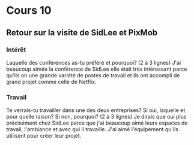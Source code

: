 # Cours 10
## Retour sur la visite de SidLee et PixMob

### Intérêt
Laquelle des conférences as-tu préféré et pourquoi? (2 à 3 lignes) 
J'ai beaucoup aimée la conférence de SidLee elle était très intéressant parce qu'ils on une grande variété de postes de travail et ils ont accompli de grand projet comme celle de Netflix.

### Travail
Te verrais-tu travailler dans une des deux entreprises? Si oui, laquelle et pour quelle raison? Si non, pourquoi? (2 à 3 lignes)
Je dirais que oui plus précisément chez SidLee parce que j'ai beaucoup aimé leurs espaces de travail, l'ambiance et avec qui il travaille. J'ai aimé l'équipement qu'ils utilisent pour créer leur projet.
